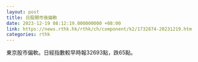 ```yaml
---
layout: post
title: 日股開市後偏軟
date: 2023-12-19 08:12:19.000000000 +08:00
link: https://news.rthk.hk/rthk/ch/component/k2/1732874-20231219.htm
categories: rthk
---
```


東京股市偏軟。日經指數較早時報32693點，跌65點。
